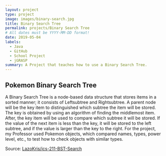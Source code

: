 ```yaml
---
layout: project
type: project
image: images/binary-search.jpg
title: Binary Search Tree
permalink: projects/Binary Search Tree
# All dates must be YYYY-MM-DD format!
date: 2019-05-04
labels:
  - Java
  - GitHub
  - School Project
  - jGRASP
summary: A Project that teaches how to use a Binary Search Tree.
---
```



## Pokemon Binary Search Tree
A Binary Search Tree is a node-based data structure that stores items in a sorted manner; it consists of Leftsubtree and Rightsubtree. A parent node will be the key item to distinguished which subtree the item will be stored.  The key is obtained by using an algorithm of finding the middlemost item. After, the key item will be used to compare which subtree it will be stored. If the value of the next item is less than the key, it will be stored to the left subtree, and if the value is larger than the key to the right. For the project, my Professor used Pokemon objects, which compared names, types, power level, etc., to test how to check objects with similar types.



Source: <a href="https://github.com/ICSatKCC/a8-poketree-s20-Lazokris"><i class="large github icon "></i>LazoKris/ics-211-BST-Search</a>
